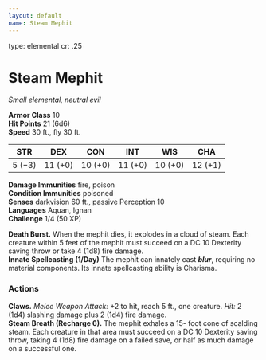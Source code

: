 ```yaml
---
layout: default
name: Steam Mephit
---
```

type: elemental
cr: .25

# Steam Mephit 
_Small elemental, neutral evil_

**Armor Class** 10    
**Hit Points** 21 (6d6)    
**Speed** 30 ft., fly 30 ft. 

| STR     | DEX     | CON     | INT     | WIS     | CHA     |
|---------|---------|---------|---------|---------|---------|
| 5 (−3)  | 11 (+0) | 10 (+0) | 11 (+0) | 10 (+0) | 12 (+1) |

**Damage Immunities** fire, poison    
**Condition Immunities** poisoned    
**Senses** darkvision 60 ft., passive Perception 10    
**Languages** Aquan, Ignan    
**Challenge** 1/4 (50 XP) 

**Death Burst.** When the mephit dies, it explodes in a cloud of steam. Each creature within 5 feet of the mephit must succeed on a DC 10 Dexterity saving throw or take 4 (1d8) fire damage.    
**Innate Spellcasting (1/Day)** The mephit can innately cast **_blur_**, requiring no material components. Its innate spellcasting ability is Charisma. 

### Actions    
**Claws.** _Melee Weapon Attack:_ +2 to hit, reach 5 ft., one creature. _Hit:_ 2 (1d4) slashing damage plus 2 (1d4) fire damage.    
**Steam Breath (Recharge 6).** The mephit exhales a 15- foot cone of scalding steam. Each creature in that area must succeed on a DC 10 Dexterity saving throw, taking 4 (1d8) fire damage on a failed save, or half as much damage on a successful one.
